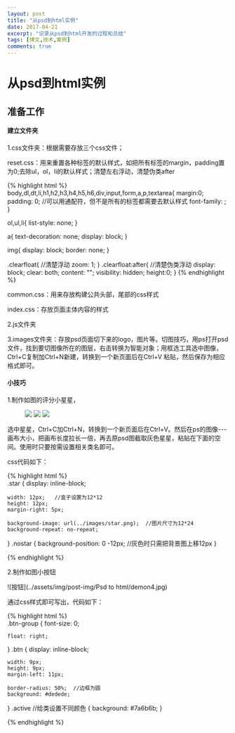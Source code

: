 ```yaml
---
layout: post
title: "从psd到html实例"
date: 2017-04-21
excerpt: "记录从psd到html开发的过程和总结"
tags: [博文,技术,案例]
comments: true
---
```


# 从psd到html实例

## 准备工作

#### 建立文件夹

1.css文件夹：根据需要存放三个css文件；

reset.css：用来重置各种标签的默认样式，如把所有标签的margin，padding置为0;去除ul，ol，li的默认样式；清楚左右浮动，清楚伪类after

{% highlight html %}                          
body,dl,dt,li,h1,h2,h3,h4,h5,h6,div,input,form,a,p,textarea{
	margin:0;
	padding: 0;  //可以用通配符，但不是所有的标签都需要去默认样式
	font-family: ;
}

ol,ul,li{
	list-style: none;
}

a{
	text-decoration: none;
	display: block;
}

img{
	display: block;
	border: none;
}

.clearfloat{ //清楚浮动
	zoom: 1;
}
.clearfloat:after{  //清楚伪类浮动
	display: block;
	clear: both;
	content: "";
	visibility: hidden;
	height:0;
}
{% endhighlight %}

common.css：用来存放构建公共头部，尾部的css样式

index.css：存放页面主体内容的样式

2.js文件夹

3.images文件夹：存放psd页面切下来的logo，图片等。切图技巧，用ps打开psd文件，找到要切图像所在的图层，右击转换为智能对象；用框选工具选中图像，Ctrl+C复制加Ctrl+N新建，转换到一个新页面后在Ctrl+V 粘贴，然后保存为相应格式即可。

#### 小技巧

1.制作如图的评分小星星，

<figure class="third">
	<img src="../assets/img/post-img/Psd to html/demon1.jpg">
	<img src="../assets/img/post-img/Psd to html/demon2.jpg">
	<img src="../assets/img/post-img/Psd to html/demon3.jpg">
	<figcaption></figcaption>
</figure>

选中星星，Ctrl+C加Ctrl+N，转换到一个新页面后在Ctrl+V。然后在ps的图像---画布大小，把画布长度拉长一倍，再去原psd图截取灰色星星，粘贴在下面的空间。使用时只要按需设置相关类名即可。

css代码如下：

{% highlight html %}                          
 .star
{
    display: inline-block;

    width: 12px;   //盒子设置为12*12
    height: 12px;
    margin-right: 5px;

    background-image: url(../images/star.png);  //图片尺寸为12*24
    background-repeat: no-repeat;
}
 .nostar
{
    background-position: 0 -12px;  //灰色时只需把背景图上移12px
}
<div class="star-bar">
	<span class="star"></span>
	<span class="star"></span>
	<span class="star nostar"></span>
	<span class="star nostar"></span>
	<span class="star nostar"></span>
</div>
{% endhighlight %}

2.制作如图小按钮

![按钮](../assets/img/post-img/Psd to html/demon4.jpg)

通过css样式即可写出，代码如下：

{% highlight html %}                          
 .btn-group
{
    font-size: 0;

    float: right;
}
.btn
{
    display: inline-block;

    width: 9px;
    height: 9px;
    margin-left: 11px;

    border-radius: 50%;  //边框为圆
    background: #dedede;
}
 .active  //给类设置不同颜色
{
    background: #7a6b6b;
}
<div class="btn-group">
	<a href="" class="btn active"></a>
	<a href="" class="btn"></a>
	<a href="" class="btn"></a>
	<a href="" class="btn"></a>
</div>
{% endhighlight %}

